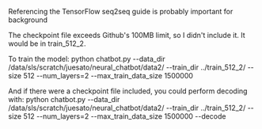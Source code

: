 Referencing the TensorFlow seq2seq guide is probably important for background

The checkpoint file exceeds Github's 100MB limit, so I didn't include it. It would be in train\_512\_2.

To train the model:
python chatbot.py --data_dir /data/sls/scratch/juesato/neural_chatbot/data2/ --train_dir ../train_512_2/ --size 512 --num_layers=2 --max_train_data_size 1500000

And if there were a checkpoint file included, you could perform decoding with:
python chatbot.py --data_dir /data/sls/scratch/juesato/neural_chatbot/data2/ --train_dir ../train_512_2/ --size 512 --num_layers=2 --max_train_data_size 1500000 --decode


